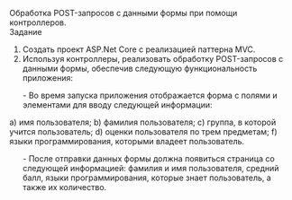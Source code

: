 Обработка POST-запросов с данными формы при помощи контроллеров.<br>
Задание
1. Создать проект ASP.Net Core с реализацией паттерна MVC.
2. Используя контроллеры, реализовать обработку POST-запросов с данными формы, обеспечив следующую функциональность приложения:
<ol>- Во время запуска приложения отображается форма с полями и элементами для вводу следующей информации:</ol>  
a) имя пользователя;
b) фамилия пользователя;
c) группа, в которой учится пользователь;
d) оценки пользователя по трем предметам;
f) языки программирования, которыми владеет пользователь.  
<ol>- После отправки данных формы должна появиться страница со следующей информацией: фамилия и имя пользователя, средний балл, языки программирования, которые знает пользователь, а также их количество.</ol>
